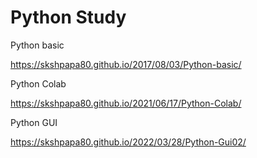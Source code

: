 # Python Study

Python basic

https://skshpapa80.github.io/2017/08/03/Python-basic/

Python Colab

https://skshpapa80.github.io/2021/06/17/Python-Colab/

Python GUI

https://skshpapa80.github.io/2022/03/28/Python-Gui02/
